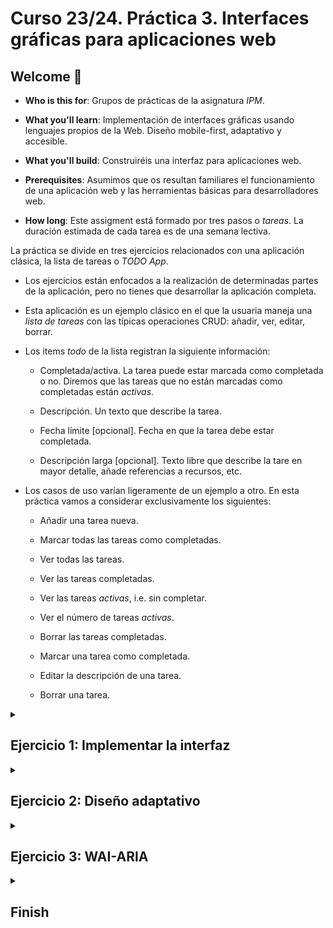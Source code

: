 # Curso 23/24. Práctica 3. Interfaces gráficas para aplicaciones web

## Welcome :wave:

- **Who is this for**: Grupos de prácticas de la asignatura _IPM_.

- **What you'll learn**: Implementación de interfaces gráficas usando
  lenguajes propios de la Web. Diseño mobile-first, adaptativo y
  accesible.

- **What you'll build**: Construiréis una interfaz para aplicaciones
  web.

- **Prerequisites**: Asumimos que os resultan familiares el
  funcionamiento de una aplicación web y las herramientas básicas para
  desarrolladores web.

- **How long**: Este assigment está formado por tres pasos o
  _tareas_. La duración estimada de cada tarea es de una semana
  lectiva.


La práctica se divide en tres ejercicios relacionados con una
aplicación clásica, la lista de tareas o _TODO App_.

  - Los ejercicios están enfocados a la realización de determinadas
    partes de la aplicación, pero no tienes que desarrollar la
    aplicación completa.
  
  - Esta aplicación es un ejemplo clásico en el que la usuaria maneja
    una _lista de tareas_ con las típicas operaciones CRUD: añadir,
    ver, editar, borrar.

  - Los items _todo_ de la lista registran la siguiente información:
  
    - Completada/activa. La tarea puede estar marcada como completada
      o no. Diremos que las tareas que no están marcadas como
      completadas están _activas_.
	  
    - Descripción. Un texto que describe la tarea.
	
	- Fecha límite [opcional]. Fecha en que la tarea debe estar
      completada.
	  
    - Descripción larga [opcional]. Texto libre que describe la tare
      en mayor detalle, añade referencias a recursos, etc.
	
  - Los casos de uso varían ligeramente de un ejemplo a otro. En esta
    práctica vamos a considerar exclusivamente los siguientes:
	
	- Añadir una tarea nueva.
	
	- Marcar todas las tareas como completadas.
	
	- Ver todas las tareas.
	
	- Ver las tareas completadas.
	
	- Ver las tareas _activas_, i.e. sin completar.
	
	- Ver el número de tareas _activas_.
	
	- Borrar las tareas completadas.
	
	- Marcar una tarea como completada.
	
	- Editar la descripción de una tarea.
	
	- Borrar una tarea.
	

<details id=1>
<summary><h2>Ejercicio 1: Implementar la interfaz</h2></summary>

En este ejercicio implementaras únicamente la parte correspondiente a
la interfaz. No debes implementar ningún tipo de funcionalidad de la
aplicación.

### :wrench: Esta tarea tiene las siguientes partes:

  1. Diseña la interfaz de la aplicación siguiendo estas pautas:

	 - La interfaz tiene que cubrir los casos de uso planteados en la
       descripción de la práctica.

     - El diseño tiene que estar dirigido a dispositivos móviles, en
       concreto a _smartphones_.

     - El diseño tiene que involucrar una único documento o página
       web.

	> En la web puedes encontrar multitud de ejemplos de diseño para
    > una aplicación TODO que te pueden servir de guía. Por ejemplo
    > [60 Excellent To Do List App UI
    > Designs](https://bashooka.com/inspiration/to-do-list-app-ui-designs/).
	 
	 Añade al repositorio un fichero _PDF_ con el nombre
     `diseño-iu.pdf` donde se muestre el diseño que vas a implementar.

  2. Implementa el diseño empleando los lenguajes _html5_ y _css3_
     siguiendo las pautas del W3C:
	 
       - Usa html semántico.
	 
       - Separa el contenido (html5) de la presentación (css3).
	 
	   - La implementación debe seguir las normas de accesibilidad [WCAG
         2](https://www.w3.org/WAI/standards-guidelines/wcag/).

     Y estas otras pautas:
	 
	   - No uses ninguna librería o framework CSS.
	   

### :books: Objetivos de aprendizaje:

  - Diseño _mobile-first_.
  
  - Uso de estándares web.
  
  - HTML semántico.
  
  - Accesibilidad web.
  
</details>


<details id=2>
<summary><h2>Ejercicio 2: Diseño adaptativo</h2></summary>

Para este ejercicio tienes que comprobar que todas las características
de los lenguajes html5 y css3 que empleas están disponibles en, al
menos, tres navegadores en versiones anteriores al comienzo del curso
académico actual.

### :wrench: Esta tarea tiene las siguientes partes:

  1. Extiende el diseño de la interfaz de manera que pueda mejorar
     paulatinamente a medida que lo hace la configuración del
     navegador web.
	 
	 Considera, al menos, los casos base típicos: _smartphone_,
     _tablet_, _desktop_.
	 
  2. Modifica la implementación del ejercicio anterior de manera que
     la interfaz adapte el diseño a la configuración del navegador.
	 
	 La implementación debe seguir las mismas pautas del ejercicio
     anterior.
	 
  3. Comprueba que efectivamente todas las características de los
     lenguajes html y css que has empleado están implementadas en, al
     menos, tres navegadores en versiones anteriores al comienzo del
     curso académico.
	 
	 
### :books: Objetivos de aprendizaje:

  - _Responsive design_.
  
  - Compatibilidad _cross-browser_.
  
</details>



<details id=3>
<summary><h2>Ejercicio 3: WAI-ARIA</h2></summary>

### :wrench: Esta tarea tiene las siguientes partes:

  1. Modifica la implementación del ejercicio anterior para que se
     ajuste a las normas de accesibilidad en aplicaciones Web
     [WAI-ARIA](https://www.w3.org/WAI/standards-guidelines/aria/).
	 
	 Para determinar las necesidades de la implementación ten en
     cuenta la lista de casos de uso. Aunque no hayas implementado
     ninguna funcionalidad estudia las actualizaciones y cambios de
     estado por los que transiciona la interfaz y aplica las reglas
     del WAI-ARIA pertinentes.
	 
  2. Implementa uno o dos casos de uso que demuestren la validez de lo
     realizado en el punto anterior.
	 
	 Para este paso no puedes utilizar ninguna librería de javascript,
     sólo _vanilla javascript_.
	 
	 
### :books: Objetivos de aprendizaje:

  - Accesibilidad en aplicaciones web.
  
  - Javascript.

</details>


<details id=X>
<summary><h2>Finish</h2></summary>

_Congratulations friend, you've completed this assignment!_

Una vez terminada la práctica no olvidéis revisar el contenido del
repositorio en Github y comprobar su correcto funcionamiento antes de
realizar la defensa.

</details>

